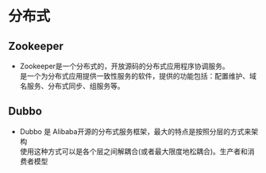 # 分布式

## Zookeeper
- Zookeeper是一个分布式的，开放源码的分布式应用程序协调服务。  
  是一个为分布式应用提供一致性服务的软件，提供的功能包括：配置维护、域名服务、分布式同步、组服务等。
 
## Dubbo
- Dubbo 是 Alibaba开源的分布式服务框架，最大的特点是按照分层的方式来架构  
  使用这种方式可以是各个层之间解耦合(或者最大限度地松耦合)。生产者和消费者模型